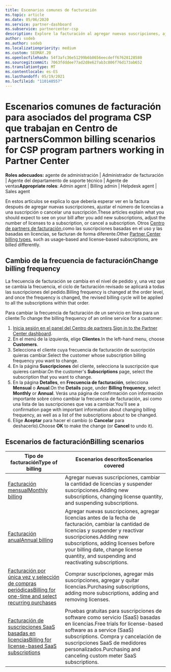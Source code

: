 ```yaml
---
title: Escenarios comunes de facturación
ms.topic: article
ms.date: 05/06/2020
ms.service: partner-dashboard
ms.subservice: partnercenter-csp
description: Explore la facturación al agregar nuevas suscripciones, ajustar la cantidad de licencias o cancelar una suscripción. Vea cómo difieren las suscripciones basadas en el uso y las basadas en licencias.
author: sodeb
ms.author: sodeb
ms.localizationpriority: medium
ms.custom: SEOMAY.20
ms.openlocfilehash: 54f3afc36e51299b6b8656eecdeff67628128580
ms.sourcegitcommit: 7063fdddee77ad2d8e627ab3c806f76d173ab652
ms.translationtype: MT
ms.contentlocale: es-ES
ms.lasthandoff: 05/19/2021
ms.locfileid: "110148557"
---
```

# <a name="common-billing-scenarios-for-csp-program-partners-working-in-partner-center"></a><span data-ttu-id="f9b7a-104">Escenarios comunes de facturación para asociados del programa CSP que trabajan en Centro de partners</span><span class="sxs-lookup"><span data-stu-id="f9b7a-104">Common billing scenarios for CSP program partners working in Partner Center</span></span>

<span data-ttu-id="f9b7a-105">**Roles adecuados:** agente de administración | Administrador de facturación | Agente del departamento de soporte técnico | Agente de ventas</span><span class="sxs-lookup"><span data-stu-id="f9b7a-105">**Appropriate roles**: Admin agent | Billing admin | Helpdesk agent | Sales agent</span></span>

<span data-ttu-id="f9b7a-106">En estos artículos se explica lo que debería esperar ver en la factura después de agregar nuevas suscripciones, ajustar el número de licencias a una suscripción o cancelar una suscripción.</span><span class="sxs-lookup"><span data-stu-id="f9b7a-106">These articles explain what you should expect to see on your bill after you add new subscriptions, adjust the number of licenses to a subscription, or cancel a subscription.</span></span> <span data-ttu-id="f9b7a-107">Otros [Centro de partners de facturación,](./billing-basics.md)como las suscripciones basadas en el uso y las basadas en licencias, se facturan de forma diferente.</span><span class="sxs-lookup"><span data-stu-id="f9b7a-107">Other [Partner Center billing types](./billing-basics.md), such as usage-based and license-based subscriptions, are billed differently.</span></span>


## <a name="change-billing-frequency"></a><span data-ttu-id="f9b7a-108">Cambio de la frecuencia de facturación</span><span class="sxs-lookup"><span data-stu-id="f9b7a-108">Change billing frequency</span></span>

<span data-ttu-id="f9b7a-109">La frecuencia de facturación se cambia en el nivel de pedido y, una vez que se cambia la frecuencia, el ciclo de facturación revisado se aplicará a todas las suscripciones del pedido.</span><span class="sxs-lookup"><span data-stu-id="f9b7a-109">Billing frequency is changed at the order level, and once the frequency is changed, the revised billing cycle will be applied to all the subscriptions within that order.</span></span> 

<span data-ttu-id="f9b7a-110">Para cambiar la frecuencia de facturación de un servicio en línea para un cliente:</span><span class="sxs-lookup"><span data-stu-id="f9b7a-110">To change the billing frequency of an online service for a customer:</span></span>

1. <span data-ttu-id="f9b7a-111">[Inicia sesión en el panel del Centro de partners](https://partner.microsoft.com/dashboard/home).</span><span class="sxs-lookup"><span data-stu-id="f9b7a-111">[Sign in to the Partner Center dashboard](https://partner.microsoft.com/dashboard/home).</span></span>
2. <span data-ttu-id="f9b7a-112">En el menú de la izquierda, elige **Clientes**.</span><span class="sxs-lookup"><span data-stu-id="f9b7a-112">In the left-hand menu, choose **Customers**.</span></span>
3. <span data-ttu-id="f9b7a-113">Selecciona el cliente cuya frecuencia de facturación de suscripción quieras cambiar.</span><span class="sxs-lookup"><span data-stu-id="f9b7a-113">Select the customer whose subscription billing frequency you want to change.</span></span>
4. <span data-ttu-id="f9b7a-114">En la página **Suscripciones** del cliente, selecciona la suscripción que quieres cambiar.</span><span class="sxs-lookup"><span data-stu-id="f9b7a-114">On the customer's **Subscriptions** page, select the subscription that you want to change.</span></span>
5. <span data-ttu-id="f9b7a-115">En la página **Detalles**, en **Frecuencia de facturación**, selecciona **Mensual** o **Anual**.</span><span class="sxs-lookup"><span data-stu-id="f9b7a-115">On the **Details** page, under **Billing frequency**, select **Monthly** or **Annual**.</span></span> <span data-ttu-id="f9b7a-116">Verás una página de confirmación con información importante sobre cómo cambiar la frecuencia de facturación, así como una lista de las suscripciones que vas a cambiar.</span><span class="sxs-lookup"><span data-stu-id="f9b7a-116">You'll see a confirmation page with important information about changing billing frequency, as well as a list of the subscriptions about to be changed.</span></span>
6. <span data-ttu-id="f9b7a-117">Elige **Aceptar** para hacer el cambio (o **Cancelar** para deshacerlo).</span><span class="sxs-lookup"><span data-stu-id="f9b7a-117">Choose **OK** to make the change (or **Cancel** to undo it).</span></span>

## <a name="billing-scenarios"></a><span data-ttu-id="f9b7a-118">Escenarios de facturación</span><span class="sxs-lookup"><span data-stu-id="f9b7a-118">Billing scenarios</span></span>

| <span data-ttu-id="f9b7a-119">Tipo de facturación</span><span class="sxs-lookup"><span data-stu-id="f9b7a-119">Type of billing</span></span> | <span data-ttu-id="f9b7a-120">Escenarios descritos</span><span class="sxs-lookup"><span data-stu-id="f9b7a-120">Scenarios covered</span></span> |
| --------------- | ----------------- |
| [<span data-ttu-id="f9b7a-121">Facturación mensual</span><span class="sxs-lookup"><span data-stu-id="f9b7a-121">Monthly billing</span></span>](common-billing-scenarios-monthly.md) | <span data-ttu-id="f9b7a-122">Agregar nuevas suscripciones, cambiar la cantidad de licencias y suspender suscripciones.</span><span class="sxs-lookup"><span data-stu-id="f9b7a-122">Adding new subscriptions, changing license quantity, and suspending subscriptions.</span></span> |
| [<span data-ttu-id="f9b7a-123">Facturación anual</span><span class="sxs-lookup"><span data-stu-id="f9b7a-123">Annual billing</span></span>](common-billing-scenarios-annual.md) | <span data-ttu-id="f9b7a-124">Agregar nuevas suscripciones, agregar licencias antes de la fecha de facturación, cambiar la cantidad de licencias y suspender y reactivar suscripciones.</span><span class="sxs-lookup"><span data-stu-id="f9b7a-124">Adding new subscriptions, adding licenses before your billing date, change license quantity, and suspending and reactivating subscriptions.</span></span> |
| [<span data-ttu-id="f9b7a-125">Facturación por única vez y selección de compras periódicas</span><span class="sxs-lookup"><span data-stu-id="f9b7a-125">Billing for one-time and select recurring purchases</span></span>](common-billing-scenarios-onetime-recurring.md) | <span data-ttu-id="f9b7a-126">Comprar suscripciones, agregar más suscripciones, agregar y quitar licencias.</span><span class="sxs-lookup"><span data-stu-id="f9b7a-126">Purchasing subscriptions, adding more subscriptions, adding and removing licenses.</span></span> |
| [<span data-ttu-id="f9b7a-127">Facturación de suscripciones SaaS basadas en licencias</span><span class="sxs-lookup"><span data-stu-id="f9b7a-127">Billing for license-based SaaS subscriptions</span></span>](common-billing-scenarios-saas.md) | <span data-ttu-id="f9b7a-128">Pruebas gratuitas para suscripciones de software como servicio (SaaS) basadas en licencias.</span><span class="sxs-lookup"><span data-stu-id="f9b7a-128">Free trials for license-based software as a service (SaaS) subscriptions.</span></span> <span data-ttu-id="f9b7a-129">Compra y cancelación de suscripciones SaaS de medidores personalizados.</span><span class="sxs-lookup"><span data-stu-id="f9b7a-129">Purchasing and canceling custom meter SaaS subscriptions.</span></span> |